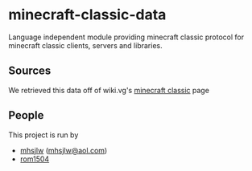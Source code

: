 minecraft-classic-data
======================

Language independent module providing minecraft classic protocol for minecraft classic clients, servers and libraries.

## Sources
We retrieved this data off of wiki.vg's [minecraft classic](http://wiki.vg/Category:Minecraft_Classic) page

## People
This project is run by

  - [mhsjlw](https://github.com/mhsjlw) ([mhsjlw@aol.com](mailto:mhsjlw@aol.com))
  - [rom1504](https://github.com/rom1504)

